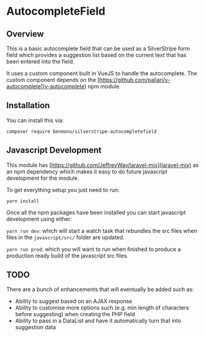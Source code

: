 # AutocompleteField

## Overview

This is a basic autocomplete field that can be used as a SilverStripe form 
field which provides a suggestion list based on the current text that has been
entered into the field.

It uses a custom component built in VueJS to handle the autocomplete. The custom
component depends on the [https://github.com/paliari/v-autocomplete](v-autocomplete)
npm module.

## Installation

You can install this via:

`composer require benmanu/silverstripe-autocompletefield`

## Javascript Development

This module has [https://github.com/JeffreyWay/laravel-mix](laravel-mix) as an npm
dependency which makes it easy to do future javascript development for the module.

To get everything setup you just need to run:

`yarn install`

Once all the npm packages have been installed you can start javascript development
using either:

`yarn run dev`: which will start a watch task that rebundles the src files when files
in the `javascript/src/` folder are updated.

`yarn run prod`: which you will want to run when finished to produce a production ready
build of the javascript src files.

## TODO

There are a bunch of enhancements that will eventually be added such as:

* Ability to suggest based on an AJAX response
* Ability to customise more options such (e.g. min length of characters before
suggesting) when creating the PHP field
* Ability to pass in a DataList and have it automatically turn that into
suggestion data
